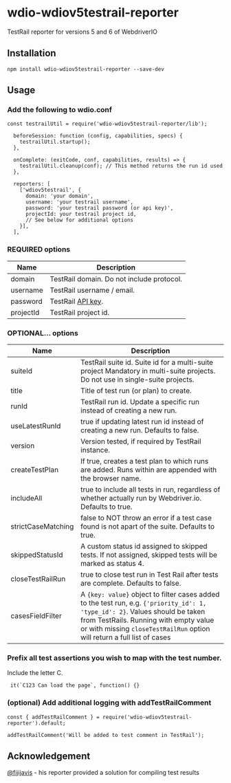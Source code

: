 # wdio-wdiov5testrail-reporter

TestRail reporter for versions 5 and 6 of WebdriverIO

## Installation

`npm install wdio-wdiov5testrail-reporter --save-dev`

## Usage

### Add the following to wdio.conf

```
const testrailUtil = require('wdio-wdiov5testrail-reporter/lib');
```

```
  beforeSession: function (config, capabilities, specs) {
    testrailUtil.startup();
  },
```

```
  onComplete: (exitCode, conf, capabilities, results) => {
    testrailUtil.cleanup(conf); // This method returns the run id used
  },
```

```
  reporters: [
    ['wdiov5testrail', {
      domain: 'your domain',
      username: 'your testrail username',
      password: 'your testrail password (or api key)',
      projectId: your testrail project id,
      // See below for additional options
    }],
  ],
```

### REQUIRED options
| Name | Description |
| --- | --- |
| domain | TestRail domain.  Do not include protocol. |
| username | TestRail username / email. |
| password | TestRail [API key](http://docs.gurock.com/testrail-api2/accessing#username_and_api_key). |
| projectId | TestRail project id. |

### OPTIONAL...  options
| Name | Description |
| --- | --- |
| suiteId | TestRail suite id.  Suite id for a multi-suite project  Mandatory in multi-suite projects.  Do not use in single-suite projects. |
| title | Title of test run (or plan) to create. |
| runId | TestRail run id.  Update a specific run instead of creating a new run.|
| useLatestRunId | true if updating latest run id instead of creating a new run.  Defaults to false.|
| version | Version tested, if required by TestRail instance. |
| createTestPlan | If true, creates a test plan to which runs are added.  Runs within are appended with the browser name. |
| includeAll | true to include all tests in run, regardless of whether actually run by Webdriver.io.  Defaults to true. |
| strictCaseMatching | false to NOT throw an error if a test case found is not apart of the suite.  Defaults to true. |
| skippedStatusId | A custom status id assigned to skipped tests.  If not assigned, skipped tests will be marked as status 4. |
| closeTestRailRun | true to close test run in Test Rail after tests are complete.  Defaults to false. | 
| casesFieldFilter | A `{key: value}` object to filter cases added to the test run, e.g. `{'priority_id': 1, 'type_id': 2}`. Values should be taken from TestRails. Running with empty value or with missing `closeTestRailRun` option will return a full list of cases |

### Prefix all test assertions you wish to map with the test number.
Include the letter C.
```
 it(`C123 Can load the page`, function() {}
```

### (optional) Add additional logging with addTestRailComment

```
const { addTestRailComment } = require('wdio-wdiov5testrail-reporter').default;
```

```
addTestRailComment('Will be added to test comment in TestRail');
```

## Acknowledgement
[@fijijavis]( https://github.com/fijijavis ) - his reporter provided a solution for compiling test results